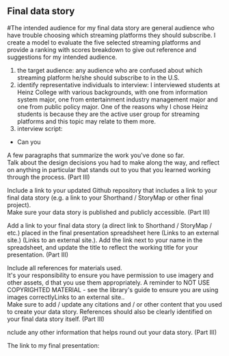 ## Final data story

#The intended audience for my final data story are general audience who have trouble choosing which streaming platforms they should subscribe.
I create a model to evaluate the five selected streaming platforms and provide a ranking with scores breakdown to give out reference and suggestions for my intended audience.


1. the target audience: any audience who are confused about which streaming platform he/she should subscribe to in the U.S.
2. identify representative individuals to interview: I interviewed students at Heinz College with various backgrounds, with one from information system major, one from entertainment industry management major and one from public policy major. One of the reasons why I chose Heinz students is because they are the active user group for streaming platforms and this topic may relate to them more.
3. interview script:
- Can you


A few paragraphs that summarize the work you've done so far.  
Talk about the design decisions you had to make along the way, and 
reflect on anything in particular that stands out to you that you learned working through the process. (Part III)


Include a link to your updated Github repository that includes a link to your final data story
(e.g. a link to your Shorthand / StoryMap or other final project).  
Make sure your data story is published and publicly accessible. (Part III)


Add a link to your final data story (a direct link to Shorthand / StoryMap / etc.) placed in the final presentation spreadsheet here (Links to an external site.) (Links to an external site.).  Add the link next to your name in the spreadsheet, and update the title to reflect the working title for your presentation.  (Part III)


Include all references for materials used.  
It's your responsibility to ensure you have permission to use imagery and other assets,
d that you use them appropriately.  A reminder to NOT USE COPYRIGHTED MATERIAL - 
see the library's guide to ensure you are using images correctlyLinks to an external site..  
Make sure to add / update any citations and / or other content that you used to create your data story.  References should also be clearly identified on your final data story itself.  (Part III)


nclude any other information that helps round out your data story. (Part III)

The link to my final presentation:
